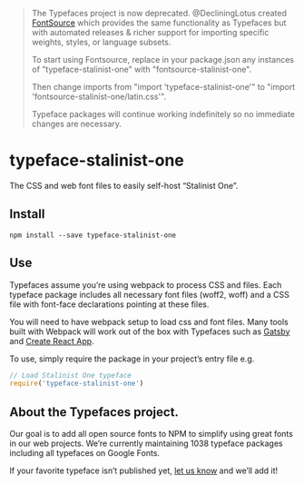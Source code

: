 >The Typefaces project is now deprecated. @DecliningLotus created
[FontSource](https://github.com/fontsource/fontsource) which provides the
same functionality as Typefaces but with automated releases & richer
support for importing specific weights, styles, or language subsets.
>
>To start using Fontsource, replace in your package.json any instances of
"typeface-stalinist-one" with "fontsource-stalinist-one".
>
> Then change imports from "import 'typeface-stalinist-one'" to "import 'fontsource-stalinist-one/latin.css'".
>
>Typeface packages will continue working indefinitely so no immediate
>changes are necessary.

# typeface-stalinist-one

The CSS and web font files to easily self-host “Stalinist One”.

## Install

`npm install --save typeface-stalinist-one`

## Use

Typefaces assume you’re using webpack to process CSS and files. Each typeface
package includes all necessary font files (woff2, woff) and a CSS file with
font-face declarations pointing at these files.

You will need to have webpack setup to load css and font files. Many tools built
with Webpack will work out of the box with Typefaces such as [Gatsby](https://github.com/gatsbyjs/gatsby)
and [Create React App](https://github.com/facebookincubator/create-react-app).

To use, simply require the package in your project’s entry file e.g.

```javascript
// Load Stalinist One typeface
require('typeface-stalinist-one')
```

## About the Typefaces project.

Our goal is to add all open source fonts to NPM to simplify using great fonts in
our web projects. We’re currently maintaining 1038 typeface packages
including all typefaces on Google Fonts.

If your favorite typeface isn’t published yet, [let us know](https://github.com/KyleAMathews/typefaces)
and we’ll add it!
